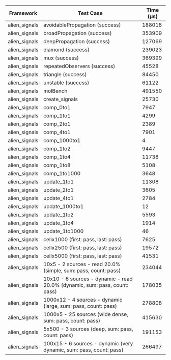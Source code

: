 | Framework | Test Case | Time (μs) |
| --- | --- | --- |
| alien_signals | avoidablePropagation (success) | 188018 |
| alien_signals | broadPropagation (success) | 353909 |
| alien_signals | deepPropagation (success) | 127069 |
| alien_signals | diamond (success) | 239023 |
| alien_signals | mux (success) | 369399 |
| alien_signals | repeatedObservers (success) | 45528 |
| alien_signals | triangle (success) | 84450 |
| alien_signals | unstable (success) | 61122 |
| alien_signals | molBench | 491550 |
| alien_signals | create_signals | 25730 |
| alien_signals | comp_0to1 | 7947 |
| alien_signals | comp_1to1 | 4299 |
| alien_signals | comp_2to1 | 2389 |
| alien_signals | comp_4to1 | 7901 |
| alien_signals | comp_1000to1 | 4 |
| alien_signals | comp_1to2 | 9447 |
| alien_signals | comp_1to4 | 11738 |
| alien_signals | comp_1to8 | 5108 |
| alien_signals | comp_1to1000 | 3648 |
| alien_signals | update_1to1 | 11308 |
| alien_signals | update_2to1 | 3605 |
| alien_signals | update_4to1 | 2784 |
| alien_signals | update_1000to1 | 12 |
| alien_signals | update_1to2 | 5593 |
| alien_signals | update_1to4 | 1914 |
| alien_signals | update_1to1000 | 46 |
| alien_signals | cellx1000 (first: pass, last: pass) | 7625 |
| alien_signals | cellx2500 (first: pass, last: pass) | 19572 |
| alien_signals | cellx5000 (first: pass, last: pass) | 41531 |
| alien_signals | 10x5 - 2 sources - read 20.0% (simple, sum: pass, count: pass) | 234044 |
| alien_signals | 10x10 - 6 sources - dynamic - read 20.0% (dynamic, sum: pass, count: pass) | 178035 |
| alien_signals | 1000x12 - 4 sources - dynamic (large, sum: pass, count: pass) | 278808 |
| alien_signals | 1000x5 - 25 sources (wide dense, sum: pass, count: pass) | 415630 |
| alien_signals | 5x500 - 3 sources (deep, sum: pass, count: pass) | 191153 |
| alien_signals | 100x15 - 6 sources - dynamic (very dynamic, sum: pass, count: pass) | 266497 |
